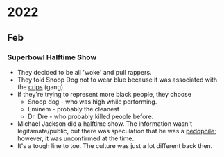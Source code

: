 # 2022

## Feb

### Superbowl Halftime Show

* They decided to be all 'woke' and pull rappers.
* They told Snoop Dog not to wear blue because it was associated with the [crips](https://en.wikipedia.org/wiki/Crips) (gang).
* If they're trying to represent more black people, they choose
  * Snoop dog - who was high while performing.
  * Eminem - probably the cleanest
  * Dr. Dre - who probably killed people before.
* Michael Jackson did a halftime show. The information wasn't legitamate/public, but there was speculation that he was a [pedophile](https://www.theguardian.com/tv-and-radio/2020/mar/30/real-michael-jackson-review-jacques-peretti); however, it was unconfirmed at the time.
* It's a tough line to toe. The culture was just a lot different back then.
